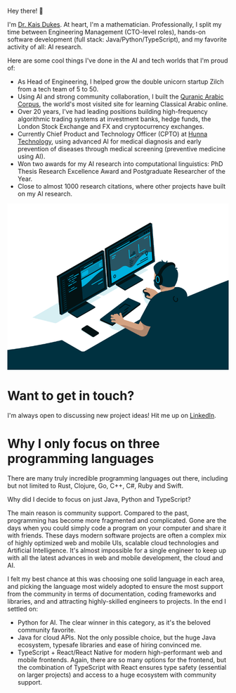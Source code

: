 Hey there! 👋

I'm [Dr. Kais Dukes](https://github.com/kaisdukes). At heart, I'm a mathematician. Professionally, I split my time between Engineering Management (CTO-level roles), hands-on software development (full stack: Java/Python/TypeScript), and my favorite activity of all: AI research.

Here are some cool things I've done in the AI and tech worlds that I'm proud of:

* As Head of Engineering, I helped grow the double unicorn startup Zilch from a tech team of 5 to 50.
* Using AI and strong community collaboration, I built the [Quranic Arabic Corpus](https://corpus.quran.com), the world's most visited site for learning Classical Arabic online.
* Over 20 years, I've had leading positions building high-frequency algorithmic trading systems at investment banks, hedge funds, the London Stock Exchange and FX and cryptocurrency exchanges.
* Currently Chief Product and Technology Officer (CPTO) at [Hunna Technology](https://hunna.app), using advanced AI for medical diagnosis and early prevention of diseases through medical screening (preventive medicine using AI).
* Won two awards for my AI research into computational linguistics: PhD Thesis Research Excellence Award and Postgraduate Researcher of the Year.
* Close to almost 1000 research citations, where other projects have built on my AI research.

![](https://github.com/kaisdukes/kaisdukes/blob/main/coding.gif)

# Want to get in touch?

I'm always open to discussing new project ideas! Hit me up on [LinkedIn](https://www.linkedin.com/in/kaisdukes).

# Why I only focus on three programming languages

There are many truly incredible programming languages out there, including but not limited to Rust, Clojure, Go, C++, C#, Ruby and Swift.

Why did I decide to focus on just Java, Python and TypeScript?

The main reason is community support. Compared to the past, programming has become more fragmented and complicated. Gone are the days when you could simply code a program on your computer and share it with friends. These days modern software projects are often a complex mix of highly optimized web and mobile UIs, scalable cloud technologies and Artificial Intelligence. It's almost impossible for a single engineer to keep up with all the latest advances in web and mobile development, the cloud and AI.

I felt my best chance at this was choosing one solid language in each area, and picking the language most widely adopted to ensure the most support from the community in terms of documentation, coding frameworks and libraries, and and attracting highly-skilled engineers to projects. In the end I settled on:

* Python for AI. The clear winner in this category, as it's the beloved community favorite.
* Java for cloud APIs. Not the only possible choice, but the huge Java ecosystem, typesafe libraries and ease of hiring convinced me.
* TypeScript + React/React Native for modern high-performant web and mobile frontends. Again, there are so many options for the frontend, but the combination of TypeScript with React ensures type safety (essential on larger projects) and access to a huge ecosystem with community support.